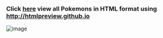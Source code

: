 ### Click [here](http://htmlpreview.github.io/?https://github.com/trung-hn/pokemon-encyclopedia/blob/master/src/PokemonEncyclopedia/dist/Pokemon_Distribution.html) view all Pokemons in HTML format using http://htmlpreview.github.io

![image](https://user-images.githubusercontent.com/39042628/75634103-a1923a80-5bd8-11ea-8a97-7888985b9705.png)
